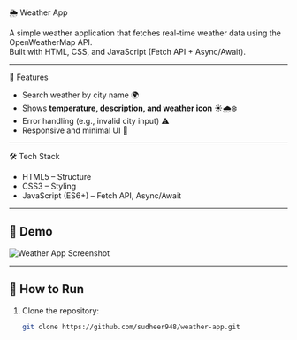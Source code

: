  🌦️ Weather App

A simple weather application that fetches real-time weather data using the OpenWeatherMap API.  
Built with HTML, CSS, and JavaScript (Fetch API + Async/Await).

---

🚀 Features
- Search weather by city name 🌍  
- Shows **temperature, description, and weather icon** ☀️🌧️❄️  
- Error handling (e.g., invalid city input) ⚠️  
- Responsive and minimal UI 🎨  

---

🛠️ Tech Stack
- HTML5 – Structure  
- CSS3 – Styling  
- JavaScript (ES6+) – Fetch API, Async/Await  

---

## 📸 Demo
![Weather App Screenshot](https://github.com/user-attachments/assets/3c719240-17e7-4e0f-973a-f5ec915cefea)

---

## 📂 How to Run
1. Clone the repository:  
   ```bash
   git clone https://github.com/sudheer948/weather-app.git
